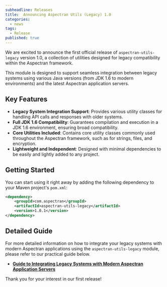 ```yaml
---
subheadline: Releases
title:  Announcing Aspectran Utils (Legacy) 1.0
categories:
  - news
tags:
  - Release
published: true
---
```


We are excited to announce the first official release of `aspectran-utils-legacy` version 1.0, a collection of utilities designed for legacy compatibility within the Aspectran framework.
<!--more-->

This module is designed to support seamless integration between legacy systems using various Java versions (from JDK 1.6 to modern environments) and the latest Aspectran application servers.

## Key Features

- **Legacy System Integration Support**: Provides various utility classes for handling API calls and responses with older systems.
- **Full JDK 1.6 Compatibility**: Guarantees compilation and execution in a JDK 1.6 environment, ensuring broad compatibility.
- **Core Utilities Included**: Contains core utility classes commonly used throughout the Aspectran framework, such as for strings, files, and encryption.
- **Lightweight and Independent**: Designed with minimal dependencies to be easily and lightly added to any project.

## Getting Started

You can start using it right away by adding the following dependency to your Maven project's `pom.xml`:

```xml
<dependency>
    <groupId>com.aspectran</groupId>
    <artifactId>aspectran-utils-legacy</artifactId>
    <version>1.0.1</version>
</dependency>
```

## Detailed Guide

For more detailed information on how to integrate your legacy systems with modern Aspectran applications using the `aspectran-utils-legacy` module, please refer to our practical guide below.

*   **[Guide to Integrating Legacy Systems with Modern Aspectran Application Servers](/en/docs/guides/practical-guide-to-legacy-integration/)**

Thank you for your interest in our first release!
